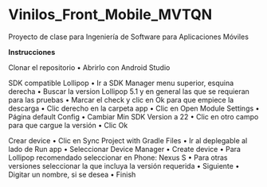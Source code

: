 # Vinilos_Front_Mobile_MVTQN
Proyecto de clase para Ingeniería de Software para Aplicaciones Móviles

**Instrucciones**

Clonar el repositorio
•	Abrirlo con Android Studio

SDK compatible Lollipop
•	Ir a SDK Manager menu superior, esquina derecha
•	Buscar la version Lollipop 5.1 y en general las que se requieran para las pruebas
•	Marcar el check y clic en Ok para que empiece la descarga
•	Clic derecho en la carpeta app
•	Clic en Open Module Settings
•	Página default Config
•	Cambiar Min SDK Version a 22
•	Clic en otro campo para que cargue la versión
•	Clic Ok

Crear device
•	Clic en Sync Project with Gradle Files
•	Ir al deplegable al lado de Run app
•	Seleccionar Device Manager
•	Create device
•	Para Lollipop recomendado seleccionar en Phone: Nexus S
•	Para otras versiones seleccionar la que incluya la versión requerida
•	Siguiente
•	Digitar un nombre, si se desea
•	Finish
